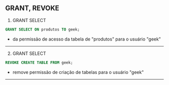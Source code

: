 ## GRANT, REVOKE

1. GRANT SELECT
```sql
GRANT SELECT ON produtos TO geek;
```
- da permissão de acesso da tabela de "produtos" para o usuário "geek"
---

2. GRANT SELECT
```sql
REVOKE CREATE TABLE FROM geek;
```
- remove permissão de criação de tabelas para o usuário "geek"
---

